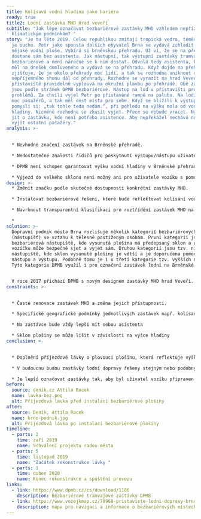 ```yaml
---
title: Kolísavá vodní hladina jako bariéra
ready: true
title2: Lodní zastávka MHD Hrad veveří
subtitle: "Jak lépe označovat bezbariérové zastávky MHD vzhledem nepříznivým
  klimatickým podmínkám? "
story: "Je tu léto 2019. Celou republikou zmítají tropická vedra, téměř neprší –
  je sucho. Petr jako spousta dalších obyvatel Brna se vydává zchladit se k
  nějaké vodní ploše. Vybírá si brněnskou přehradu. Už ví, že se na přehradu
  dostane sám bez asistenta. Jak nástupní, tak výstupní zastávky tramvaje jsou
  bezbariérové a není náročné se k nim dostat. Odvolá tedy asistenta, kterého
  měl na dnešek domluveného a vydává se na přehradu. Když dojde na přehradu
  zjišťuje, že je okolo přehrady moc lidí, a tak se rozhodne uniknout od
  nepříjemného shonu dál od přehrady. Rozhodne se vyrazit na hrad Veveří, kam z
  přístaviště pravidelně vyplouvá na okružní plavbu po přehradě. Obě zastávky
  jsou podle stránek DPMB bezbariérové. Nástup na loď v přístavišti probíhal bez
  problémů. Za chvíli vyjel Petr po přistavěné rampě na palubu. Na lodi nebylo
  moc pasažérů, a tak měl dost místa pro sebe. Když se blížili k výstupnímu molu
  pomyslí si: „tak tohle teda nedám.“, při pohledu na výšku mola od vodní
  hladiny. Nicméně rozhodne se zkusit vyjet. Přece se nebude vracet. Navíc má
  jít o zastávku, kde není potřeba asistence. Aby nepřekážel nechává nejdříve
  vyjít ostatní pasažéry."
analysis: >-
  

  * Nevhodné značení zastávek na Brněnské přehradě.

  * Nedostatečné znalosti řidičů pro poskytnutí výstupu/nástupu uživatelům vozíku, viz pasport (XY).

  * DPMB není schopen garantovat výšku vodní hladiny v Brněnské přehradě.

  * Výjezd do velkého sklonu není možný ani pro uživatele vozíku s pomocí asistenta
design: >-
  * Změnit značku podle skutečné dostupnosti konkrétní zastávky MHD.

  * Instalovat bezbariérové řešení, které bude reflektovat kolísání vodní hladiny.

  * Navrhnout transparentní klasifikaci pro roztřídění zastávek MHD na bezbariérové s asistencí a bezbariérové bez asistence.

  *
solution: >-
  Dopravní podnik města Brna rozlišuje několik kategorií bezbariérových zastávek
  (nástupišť) ve vztahu k tělesně postiženým osobám. První kategorií jsou
  bezbariérová nástupiště, kde vysunutá plošina má předepsaný sklon a uživatel
  vozíčku může bezpečně sjet a vyjet sám. Druhou kategorií jsou tzv. nízké
  nástupiště, kde sklon vysunuté plošiny je větší a je doporučena pomoc při
  nástupu a výstupu. Podobně tomu je i u třetí kategorie tzv. vyšších nástupišť.
  Tyto kategorie DPMB využil i pro označení zastávek lodní na Brněnské přehradě.


  V roce 2017 přichází DPMB s novým designem zastávky MHD hrad Veveří. Jedná se o dřevěnou lávku, která je vystrčená až nad koryto řeky, takže lodě mohou připlouvat i za nízkého stavu vody. Za nízkého stavu vody mohli lidé využít schodů na konci mola, kterými mohli vyjít/sejít. Projektanti počítali s naplněním přehrady tak, že schody nebude v podstatě nutné použít.
constraints: >-
  

  * Časté renovace zastávek MHD a změna jejich přístupnosti.

  * Specifické geografické podmínky jednotlivých zastávek např. kolísavá hladina, výška břehu

  * Na zastávce bude vždy lepší mít sebou asistenta

  * Sklon plošiny se může lišit v závislosti na výšce hladiny
conclusion: >-
  

  * Doplnění příjezdové lávky o plovoucí plošinu, která reflektuje výšku vodní hladiny.

  * V budoucnu budou zastávky lodní dopravy řešeny stejným nebo podobným způsobem.

  * Je lepší označovat zastávky tak, aby byl uživatel vozíku připraven na horší variantu (vyšší/nižší nástupiště).
before:
  source: deník.cz Attila Racek
  name: lavka-bez.png
  alt: Příjezdová lávka před instalací bezbariérové plošiny
after:
  source: Deník, Attila Racek
  name: brno-podnik.jpg
  alt: Příjezdová lávka po instalaci bezbariérové plošiny
timeline:
  - parts: 2
    time: zaří 2019
    name: Schválení projektu radou města
  - parts: 5
    time: listopad 2019
    name: "Začátek rekonstrukce lávky "
  - parts: 1
    time: duben 2020
    name: Konec rekonstrukce a spuštění provozu
links:
  - link: https://www.dpmb.cz/cs/download/1106
    description: Bezbariérové tramvajové zastávky DPMB
  - link: https://www.vozejkmap.cz/79968-pristaviste-lodni-dopravy-brno
    description: mapa pro navigaci a informace o bezbariérových místech nejen v Brně
---
```

